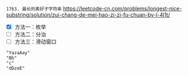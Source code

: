 
`1763. 最长的美好子字符串` https://leetcode-cn.com/problems/longest-nice-substring/solution/zui-chang-de-mei-hao-zi-zi-fu-chuan-by-l-4l1t/
- [x] 方法一：枚举
- [ ] 方法二：分治
- [ ] 方法三：滑动窗口

```
"YazaAay"
"Bb"
"c"
"dDzeE"
```
